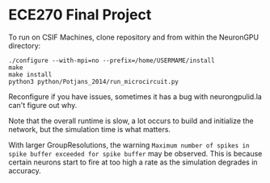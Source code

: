 # ECE270 Final Project

To run on CSIF Machines, clone repository and from within the NeuronGPU directory:

```
./configure --with-mpi=no --prefix=/home/USERMAME/install
make
make install
python3 python/Potjans_2014/run_microcircuit.py
```

Reconfigure if you have issues, sometimes it has a bug with neurongpulid.la can't figure out why.

Note that the overall runtime is slow, a lot occurs to build and initialize the network, but the simulation time is what matters.

With larger GroupResolutions, the warning `Maximum number of spikes in spike buffer exceeded for spike buffer` may be observed.
This is because certain neurons start to fire at too high a rate as the simulation degrades in accuracy.